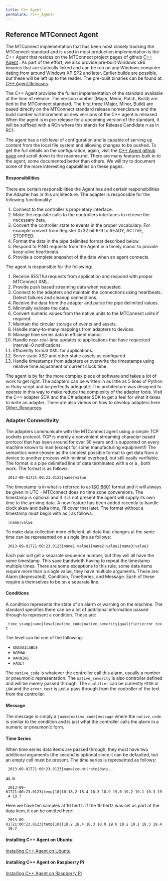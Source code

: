 ```yaml
---
title: C++ Agent
permalink: /C++_Agent/
---
```


## Reference MTConnect Agent

The MTConnect implementation that has been most closely tracking the
MTConnect standard and is used in most production implementation is the
C++ Agent that resides on the MTConnect project pages of github [C++
Agent](http://github.com/mtconnect/cppagent) . As part of the effort, we
also provide pre-built Windows x86 binaries that are statically linked
and can be run on any Windows computer dating from around Windows XP SP2
and later. Earlier builds are possible, but these will be left up to the
reader. The pre-built binaries can be found at: [C++ Agent
Releases](http://github.com/mtconnect/cppagent/releases).

The C++ Agent provides the fullest implementation of the standard
available at the time of release. The version number (Major, Minor,
Patch, Build) are tied to the MTConnect standard. The first three
(Major, Minor, Build) are based directly on the MTConnect standard
release nomenclature and the build number will increment as new versions
of the C++ agent is released. When the agent is in pre-release for a
upcoming version of the standard, it will be suffixed with a RCn where
this stands for Release Candidate n as in RC1.

The agent has a rich level of configuration and is capable of serving up
content from the local file system and allowing changes to be pushed. To
get the full details on the configuration, again, visit the [C++ Agent
github page](http://github.com/mtconnect/cppagent) and scroll down to
the readme.md. There are many features built in to the agent, some
documented better than others. We will try to document some of the more
interesting capabilities on these pages.

#### Responsibilities

There are certain responsibilities the Agent has and certain
responsibilities the Adapter has in this architecture. The adapter is
responsible for the following functionality:

1.  Connect to the controller's proprietary interface.
2.  Make the requisite calls to the controllers interfaces to retrieve
    the necessary data.
3.  Convert the controller state to events in the proper vocabulary. For
    example convert from Register 0x32 bit 6-9 to READY, ACTIVE,
    STOPPED.
4.  Format the data in the pipe delimited format described below.
5.  Respond to PING requests from the Agent in a timely manor to provide
    keep-alive heartbeats.
6.  Provide a complete snapshot of the data when an agent connects.

The agent is responsible for the following:

1.  Receive RESTful requests from application and respond with proper
    MTConnect XML.
2.  Provide push based streaming data when requested.
3.  Connect to the adapters and maintain the connections using
    heartbeats. Detect failures and cleanup connections.
4.  Receive the data from the adapter and parse the pipe delimited
    values.
5.  Minimally validate the data.
6.  Convert numeric values from the native units to the MTConnect units
    if required.
7.  Maintain the circular storage of events and assets.
8.  Handle many-to-many mappings from adapters to devices.
9.  Manage time series data in efficient manor.
10. Handle near-real-time updates to applications that have requested
    interval=0 notifications.
11. Efficiently format XML for applications.
12. Serve static XSD and other static assets as configured.
13. Handle timestamps from adapters or overwrite the timestamps using
    relative time adjustment or current clock time.

The agent is by far the more complex piece of software and takes a lot
of work to get right. The adapters can be written in as little as 5
lines of Python or Ruby script and be perfectly adequate. The
architecture was designed to operate in this way to make reduce the
complexity of the adapter tools. Visit the C++ adapter SDK and the C\#
adapter SDK to get a feel for what it takes to write an adapter. There
are also videos on how to develop adapters here
[Other_Resources](/Other_Resources "wikilink").

### Adapter Connectivity

The adapters communicate with the MTConnect agent using a simple TCP
sockets protocol. TCP is merely a convenient streaming character based
protocol that has been around for over 30 years and is supported on
every machine known to man (except for some manufacturing equipment\!)
The semantics were chosen as the simplest possible format to get data
from a device to another process with minimal overhead, but still easily
verifiable. The format is a pipe delimited line of data terminated with
a <LF> or a <CR><LF>, both work. The format is as follows:

` 2013-09-01T21:00:23.0123|name|value`

The timestamp is in what is referred to as
[ISO 8601](http://en.wikipedia.org/wiki/ISO_8601) format and it will
always be given in UTC – MTConnect does no time zone conversions. The
timestamp is optional and if it is not present the agent will supply its
own time to the arriving data. A new feature has been added recently to
handle clock skew and delta time, I'll cover that later. The format
without a timestamp must begin with as | as follows:

` |name|value`

To make data collection more efficient, all data that changes at the
same time can be represented on a single line as follows:

` 2013-09-01T21:00:23.0123|name1|value1|name2|value2|name3|value3`

Each pair will get a separate sequence number, but they will all have
the same timestamp. This save bandwidth having to repeat the timestamp
multiple times. There are some exceptions to this rule; some data items
require more than a single value, they have multiple arguments. These
are: Alarm (deprecated), Condition, TimeSeries, and Message. Each of
these require a themselves to be on a separate line.

#### Conditions

A condition represents the state of an alarm or warning on the machine.
The standard specifies there can be a lot of additional information
passed through to represent a condition. These are:

` time_stamp|name|level|native_code|native_severity|qualifier|error text`

The level can be one of the following:

  - `UNAVAILABLE`
  - `NORMAL`
  - `WARNING`
  - `FAULT`

The `native_code` is whatever the controller call this alarm, usually a
number or pneumonic representation. The `native_severity` is also
controller defined and will be merely passed through. The `qualifier`
can be currently `HIGH` or `LOW` and the `error_text` is just a pass
through from the controller of the text from the controller.

#### Message

The message is simply a `|name|native_code|message` where the
`native_code` is similar to the condition and is just what the
controller calls the alarm in a numeric or pneumonic form.

#### Time Series

When time series data items are passed through, they must have two
additional arguments (the second is optional since it can be defaulted,
but an empty cell must be present. The time series is represented as
follows:

` 2013-09-01T21:00:23.0123|name|count|rate|data...`

as in

` 2013-09-01T21:00:23.0123|temp|10|10|18.2 18.4 18.3 18.9 19.0 19.2 19.1 19.3 19.4 19.7`

Here we have ten samples at 10 hertz. If the 10 hertz was set as part of
the data item, it can be omitted here:

` 2013-09-01T21:00:23.0123|temp|10||18.2 18.4 18.3 18.9 19.0 19.2 19.1 19.3 19.4 19.7`

#### Installing C++ Agent on Ubuntu

[Installing C++ Agent on
Ubuntu](/Installing_C++_Agent_on_Ubuntu "wikilink")

#### Installing C++ Agent on Raspberry Pi

[Installing C++ Agent on Raspberry
Pi](/Installing_C++_Agent_on_Raspberry_Pi "wikilink")